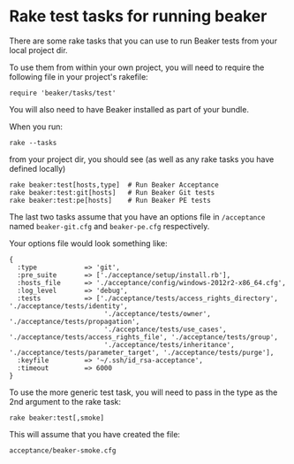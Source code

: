 # Rake test tasks for running beaker

There are some rake tasks that you can use to run Beaker tests from your local project dir.

To use them from within your own project, you will need to require the following file in your project's rakefile:

    require 'beaker/tasks/test'

You will also need to have Beaker installed as part of your bundle.

When you run:

    rake --tasks

from your project dir, you should see (as well as any rake tasks you have defined locally)

    rake beaker:test[hosts,type]  # Run Beaker Acceptance
    rake beaker:test:git[hosts]   # Run Beaker Git tests
    rake beaker:test:pe[hosts]    # Run Beaker PE tests

The last two tasks assume that you have an options file in `/acceptance` named `beaker-git.cfg` and `beaker-pe.cfg` respectively.

Your options file would look something like:

    {
      :type            => 'git',
      :pre_suite       => ['./acceptance/setup/install.rb'],
      :hosts_file      => './acceptance/config/windows-2012r2-x86_64.cfg',
      :log_level       => 'debug',
      :tests           => ['./acceptance/tests/access_rights_directory', './acceptance/tests/identity',
                            './acceptance/tests/owner', './acceptance/tests/propagation',
                            './acceptance/tests/use_cases', './acceptance/tests/access_rights_file', './acceptance/tests/group',
                            './acceptance/tests/inheritance', './acceptance/tests/parameter_target', './acceptance/tests/purge'],
      :keyfile         => '~/.ssh/id_rsa-acceptance',
      :timeout         => 6000
    }

To use the more generic test task, you will need to pass in the type as the 2nd argument to the rake task:

    rake beaker:test[,smoke]

This will assume that you have created the file:

    acceptance/beaker-smoke.cfg
